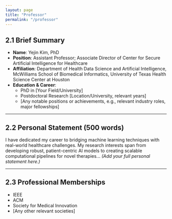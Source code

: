 ```yaml
---
layout: page
title: "Professor"
permalink: "/professor"
---
```


## 2.1 Brief Summary

- **Name**: Yejin Kim, PhD  
- **Position**: Assistant Professor; Associate Director of Center for Secure Artificial Intelligence for Healthcare  
- **Affiliation**: Department of Health Data Science and Artificial Intelligence, McWilliams School of Biomedical Informatics, University of Texas Health Science Center at Houston  
- **Education & Career**:  
  - PhD in [Your Field/University]  
  - Postdoctoral Research [Location/University, relevant years]  
  - [Any notable positions or achievements, e.g., relevant industry roles, major fellowships]

---

## 2.2 Personal Statement (500 words)
I have dedicated my career to bridging machine learning techniques with real-world healthcare challenges. My research interests span from developing robust, patient-centric AI models to creating scalable computational pipelines for novel therapies...
*(Add your full personal statement here.)*

---

## 2.3 Professional Memberships
- IEEE
- ACM
- Society for Medical Innovation
- [Any other relevant societies]
